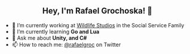 <h2 align="center">Hey, I'm Rafael Grochoska! 👋</h2>

- 🔭 I’m currently working at [Wildlife Studios](https://wildlifestudios.com/) in the Social Service Family
- 🌱 I’m currently learning **Go and Lua**
- 💬 Ask me about **Unity, and C#**
- 📫 How to reach me: [@rafaelgroc](https://twitter.com/rafaelgroc) on Twitter
